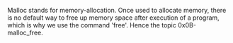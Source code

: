 Malloc stands for memory-allocation. Once used to allocate memory, there is no default way to free up memory space after execution of a program, which is why we use the command 'free'. Hence the topic 0x0B-malloc_free.
